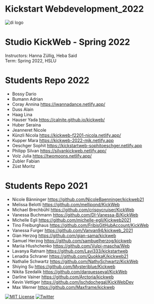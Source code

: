 # Kickstart Webdevelopment_2022


![di logo](https://github.com/digitalideation/comppx_h2001/blob/master/docs/assets/images/di-logo-small.jpg?raw=true "di logo")


# Studio KickWeb - Spring 2022

Instructors: Hanna Züllig, Heba Said<br/>
Term: Spring 2022, HSLU<br/>


# Students Repo 2022
* Bossy Dario
* Bumann Adrian
* Coray Annina https://iwannadance.netlify.app/
* Duss Alain
* Haag Lina
* Hauser Yada https://calnite.github.io/kickweb/
* Huber Seraina
* Jeanneret Nicole
* Künzli Nicola https://kickweb-f2201-nicola.netlify.app/
* Kupper Mara https://kickweb-2022-mjk.netlify.app
* Oeschger Sophit https://kickstartweb-sophitoeschger.netlify.app
* Philipp Silvan https://silvankickweb.netlify.app/
* Volz Julia https://twomoons.netlify.app/
* Zubler Fabian
* Züst Moritz

# Students Repo 2021
* Nicole Bänninger https://github.com/NicoleBaenninger/kickweb21
* Melissa Belotti https://github.com/mellipond/KickWeb
* Michael Brechbühl https://github.com/crispycruiser/KickWeb
* Vanessa Buchmann https://github.com/DI-Vanessa-B/KickWeb
* Michelle Egli https://github.com/michelle-egli/Kickweb2021
* Tino Freiburghaus https://github.com/FribisGitHubAccount/KickWeb
* Vanessa Furger https://github.com/Vanvan94/kickweb_2021
* Gian Herzog https://github.com/gian-sama/kickweb
* Samuel Herzog https://github.com/sambuelherzog/kickweb
* Mariia Hlushchenko https://github.com/Vulpi-mascha/Web
* Lavanya Ratnam https://github.com/Lavi333/kickstartweb
* Lenadra Schraner https://github.com/QuokkaK/kickweb21
* Nathalie Schwartz https://github.com/NathySchwartz/KickWeb
* Shiying Su https://github.com/Mysteriblue/Kickweb
* Nikita Szedalik https://github.com/darquesseval/KickWeb
* Darline Vainer https://github.com/Arctoria/kickweb
* Kevin Vettiger https://github.com/Ischdochegal/KickWebDev
* Max Werner https://github.com/Maxframe/kickweb


[![MIT License](https://img.shields.io/badge/license-MIT-blue.svg)](http://opensource.org/licenses/MIT)
[![Twitter](https://img.shields.io/twitter/url/https/github.com/webslides/webslides.svg?style=social)](https://twitter.com/digideation)

